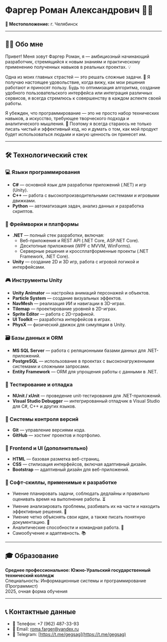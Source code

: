 # Фаргер Роман Александрович 👨‍💻  
**📍 Местоположение:** г. Челябинск  

---

## 🧙‍♂️ Обо мне  
Привет! Меня зовут Фаргер Роман, я — амбициозный начинающий разработчик, стремящийся к новым знаниям и практическому применению полученных навыков в реальных проектах. 💡  

Одна из моих главных страстей — это решать сложные задачи. 🧩 Я получаю настоящее удовольствие, когда вижу, как мои решения работают и приносят пользу. Будь то оптимизация алгоритма, создание удобного пользовательского интерфейса или интеграция различных сервисов, я всегда стремлюсь к совершенству в каждом аспекте своей работы.

Я убежден, что программирование — это не просто набор технических навыков, а искусство, требующее творческого подхода и аналитического мышления. 🎨 Поэтому я всегда стараюсь не только писать чистый и эффективный код, но и думать о том, как мой продукт будет использоваться людьми и какую ценность он принесет им.

---

## 🛠️ Технологический стек  

### 💻 Языки программирования  
- **C#** — основной язык для разработки приложений (.NET) и игр (Unity).  
- **C++** — работа с высокопроизводительными системами и игровыми движками.  
- **Python** — автоматизация задач, анализ данных и разработка скриптов.  

### 🚀 Фреймворки и платформы  
- **.NET** — полный стек разработки, включая:  
  - Веб-приложения и REST API (.NET Core, ASP.NET Core).  
  - Десктопные приложения (WPF с MVVM, WinForms).  
  - Серверные решения и кроссплатформенные проекты (.NET Framework, .NET Core).  
- **Unity** — создание 2D и 3D игр, работа с игровой логикой и интерфейсами.  

### 🎮 Инструменты Unity  
- **Unity Animator** — настройка анимаций персонажей и объектов.  
- **Particle System** — создание визуальных эффектов.  
- **NavMesh** — реализация ИИ и навигации в 3D-играх.  
- **Tilemap** — проектирование уровней в 2D-играх.  
- **Sprite Editor** — работа с 2D-графикой.  
- **UI Toolkit** — разработка интерфейсов в играх.  
- **PhysX** — физический движок для симуляции в Unity.  

### 🗃️ Базы данных и ORM  
- **MS SQL Server** — работа с реляционными базами данных для .NET-приложений.  
- **PostgreSQL** — использование в проектах с высоконагруженными системами и сложными запросами.  
- **Entity Framework** — ORM для упрощения работы с данными в .NET.  

### 🧪 Тестирование и отладка  
- **NUnit / xUnit** — проведение unit-тестирования для .NET-приложений.  
- **Visual Studio Debugger** — интегрированный отладчик в Visual Studio для C#, C++ и других языков.  

### 🔧 Системы контроля версий  
- **Git** — управление версиями кода.  
- **GitHub** — хостинг проектов и портфолио.  

### 🎨 Frontend и UI (дополнительно)  
- **HTML** — базовая разметка веб-страниц.  
- **CSS** — стилизация интерфейсов, включая адаптивный дизайн.  
- **Bootstrap** — адаптивный дизайн для веб-приложений.  

### 🤝 Софт-скиллы, применимые к разработке  
- Умение планировать задачи, соблюдать дедлайны и правильно оценивать время на выполнение работы. ⏳  
- Умение анализировать проблемы, разбивать их на части и находить эффективные решения. 🧠  
- Умение четко объяснять свои идеи, а также писать понятную документацию. 📝  
- Аналитические способности и командная работа. 👥  
- Самообучение и адаптивность. 📚  

---

## 🎓 Образование  
**Среднее профессиональное: Южно-Уральский государственный технический колледж**  
Специальность: Информационные системы и программирование (Программист)  
2025, очная форма обучения  

---

## 📞 Контактные данные  
- 📱 Телефон: +7 (962) 487-33-93  
- 📧 Email: roma.farger@yandex.ru  
- 📨 Telegram: [https://t.me/gegsag](https://t.me/gegsag)  
